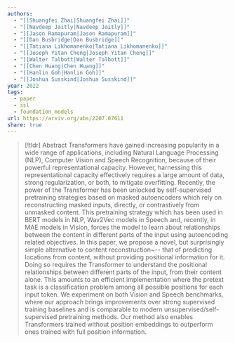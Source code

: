 ```yaml
---
authors:
  - "[[Shuangfei Zhai|Shuangfei Zhai]]"
  - "[[Navdeep Jaitly|Navdeep Jaitly]]"
  - "[[Jason Ramapuram|Jason Ramapuram]]"
  - "[[Dan Busbridge|Dan Busbridge]]"
  - "[[Tatiana Likhomanenko|Tatiana Likhomanenko]]"
  - "[[Joseph Yitan Cheng|Joseph Yitan Cheng]]"
  - "[[Walter Talbott|Walter Talbott]]"
  - "[[Chen Huang|Chen Huang]]"
  - "[[Hanlin Goh|Hanlin Goh]]"
  - "[[Joshua Susskind|Joshua Susskind]]"
year: 2022
tags:
  - paper
  - ssl
  - foundation_models
url: https://arxiv.org/abs/2207.07611
share: true
---
```

> [!tldr] Abstract
> Transformers have gained increasing popularity in a wide range of applications, including Natural Language Processing (NLP), Computer Vision and Speech Recognition, because of their powerful representational capacity. However, harnessing this representational capacity effectively requires a large amount of data, strong regularization, or both, to mitigate overfitting. Recently, the power of the Transformer has been unlocked by self-supervised pretraining strategies based on masked autoencoders which rely on reconstructing masked inputs, directly, or contrastively from unmasked content. This pretraining strategy which has been used in BERT models in NLP, Wav2Vec models in Speech and, recently, in MAE models in Vision, forces the model to learn about relationships between the content in different parts of the input using autoencoding related objectives. In this paper, we propose a novel, but surprisingly simple alternative to content reconstruction~-- that of predicting locations from content, without providing positional information for it. Doing so requires the Transformer to understand the positional relationships between different parts of the input, from their content alone. This amounts to an efficient implementation where the pretext task is a classification problem among all possible positions for each input token. We experiment on both Vision and Speech benchmarks, where our approach brings improvements over strong supervised training baselines and is comparable to modern unsupervised/self-supervised pretraining methods. Our method also enables Transformers trained without position embeddings to outperform ones trained with full position information.

